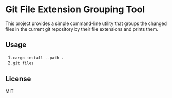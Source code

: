 # Git File Extension Grouping Tool

This project provides a simple command-line utility that groups the changed files in the current git repository by their file extensions and prints them.

## Usage

1. `cargo install --path .`
2. `git files`

## License

MIT
